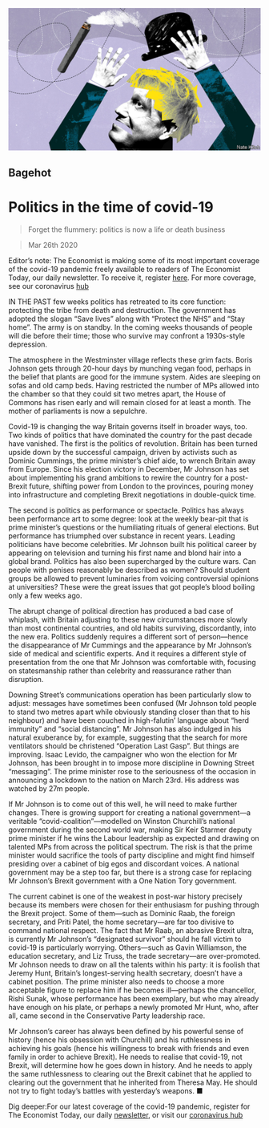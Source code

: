 ![](./images/20200328_BRD000_0.jpg)

## Bagehot

# Politics in the time of covid-19

> Forget the flummery: politics is now a life or death business

> Mar 26th 2020

Editor’s note: The Economist is making some of its most important coverage of the covid-19 pandemic freely available to readers of The Economist Today, our daily newsletter. To receive it, register [here](https://www.economist.com//newslettersignup). For more coverage, see our coronavirus [hub](https://www.economist.com//coronavirus)

IN THE PAST few weeks politics has retreated to its core function: protecting the tribe from death and destruction. The government has adopted the slogan “Save lives” along with “Protect the NHS” and “Stay home”. The army is on standby. In the coming weeks thousands of people will die before their time; those who survive may confront a 1930s-style depression.

The atmosphere in the Westminster village reflects these grim facts. Boris Johnson gets through 20-hour days by munching vegan food, perhaps in the belief that plants are good for the immune system. Aides are sleeping on sofas and old camp beds. Having restricted the number of MPs allowed into the chamber so that they could sit two metres apart, the House of Commons has risen early and will remain closed for at least a month. The mother of parliaments is now a sepulchre.

Covid-19 is changing the way Britain governs itself in broader ways, too. Two kinds of politics that have dominated the country for the past decade have vanished. The first is the politics of revolution. Britain has been turned upside down by the successful campaign, driven by activists such as Dominic Cummings, the prime minister’s chief aide, to wrench Britain away from Europe. Since his election victory in December, Mr Johnson has set about implementing his grand ambitions to rewire the country for a post-Brexit future, shifting power from London to the provinces, pouring money into infrastructure and completing Brexit negotiations in double-quick time.

The second is politics as performance or spectacle. Politics has always been performance art to some degree: look at the weekly bear-pit that is prime minister’s questions or the humiliating rituals of general elections. But performance has triumphed over substance in recent years. Leading politicians have become celebrities. Mr Johnson built his political career by appearing on television and turning his first name and blond hair into a global brand. Politics has also been supercharged by the culture wars. Can people with penises reasonably be described as women? Should student groups be allowed to prevent luminaries from voicing controversial opinions at universities? These were the great issues that got people’s blood boiling only a few weeks ago.

The abrupt change of political direction has produced a bad case of whiplash, with Britain adjusting to these new circumstances more slowly than most continental countries, and old habits surviving, discordantly, into the new era. Politics suddenly requires a different sort of person—hence the disappearance of Mr Cummings and the appearance by Mr Johnson’s side of medical and scientific experts. And it requires a different style of presentation from the one that Mr Johnson was comfortable with, focusing on statesmanship rather than celebrity and reassurance rather than disruption.

Downing Street’s communications operation has been particularly slow to adjust: messages have sometimes been confused (Mr Johnson told people to stand two metres apart while obviously standing closer than that to his neighbour) and have been couched in high-falutin’ language about “herd immunity” and “social distancing”. Mr Johnson has also indulged in his natural exuberance by, for example, suggesting that the search for more ventilators should be christened “Operation Last Gasp”. But things are improving. Isaac Levido, the campaigner who won the election for Mr Johnson, has been brought in to impose more discipline in Downing Street “messaging”. The prime minister rose to the seriousness of the occasion in announcing a lockdown to the nation on March 23rd. His address was watched by 27m people.

If Mr Johnson is to come out of this well, he will need to make further changes. There is growing support for creating a national government—a veritable “covid-coalition”—modelled on Winston Churchill’s national government during the second world war, making Sir Keir Starmer deputy prime minister if he wins the Labour leadership as expected and drawing on talented MPs from across the political spectrum. The risk is that the prime minister would sacrifice the tools of party discipline and might find himself presiding over a cabinet of big egos and discordant voices. A national government may be a step too far, but there is a strong case for replacing Mr Johnson’s Brexit government with a One Nation Tory government.

The current cabinet is one of the weakest in post-war history precisely because its members were chosen for their enthusiasm for pushing through the Brexit project. Some of them—such as Dominic Raab, the foreign secretary, and Priti Patel, the home secretary—are far too divisive to command national respect. The fact that Mr Raab, an abrasive Brexit ultra, is currently Mr Johnson’s “designated survivor” should he fall victim to covid-19 is particularly worrying. Others—such as Gavin Williamson, the education secretary, and Liz Truss, the trade secretary—are over-promoted. Mr Johnson needs to draw on all the talents within his party: it is foolish that Jeremy Hunt, Britain’s longest-serving health secretary, doesn’t have a cabinet position. The prime minister also needs to choose a more acceptable figure to replace him if he becomes ill—perhaps the chancellor, Rishi Sunak, whose performance has been exemplary, but who may already have enough on his plate, or perhaps a newly promoted Mr Hunt, who, after all, came second in the Conservative Party leadership race.

Mr Johnson’s career has always been defined by his powerful sense of history (hence his obsession with Churchill) and his ruthlessness in achieving his goals (hence his willingness to break with friends and even family in order to achieve Brexit). He needs to realise that covid-19, not Brexit, will determine how he goes down in history. And he needs to apply the same ruthlessness to clearing out the Brexit cabinet that he applied to clearing out the government that he inherited from Theresa May. He should not try to fight today’s battles with yesterday’s weapons. ■

Dig deeper:For our latest coverage of the covid-19 pandemic, register for The Economist Today, our daily [newsletter](https://www.economist.com//newslettersignup), or visit our [coronavirus hub](https://www.economist.com//coronavirus)